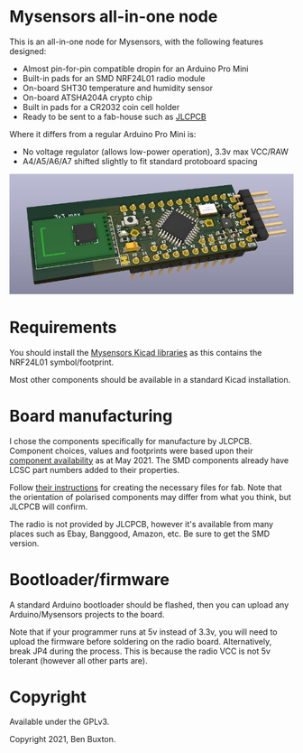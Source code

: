 # Mysensors all-in-one node

This is an all-in-one node for Mysensors, with the following features designed:

 * Almost pin-for-pin compatible dropin for an Arduino Pro Mini
 * Built-in pads for an SMD NRF24L01 radio module
 * On-board SHT30 temperature and humidity sensor
 * On-board ATSHA204A crypto chip
 * Built in pads for a CR2032 coin cell holder
 * Ready to be sent to a fab-house such as [JLCPCB](https://jlcpcb.com)

Where it differs from a regular Arduino Pro Mini is:

 * No voltage regulator (allows low-power operation), 3.3v max VCC/RAW
 * A4/A5/A6/A7 shifted slightly to fit standard protoboard spacing

![Board render](mys-pro-mini.jpg "Render of board")

# Requirements

You should install the [Mysensors Kicad libraries](https://github.com/mysensors-kicad)
as this contains the NRF24L01 symbol/footprint.

Most other components should be available in a standard Kicad installation.

# Board manufacturing

I chose the components specifically for manufacture by JLCPCB. Component
choices, values and footprints were based upon their [component availability](https://jlcpcb.com/parts)
as at May 2021. The SMD components already have LCSC part numbers added to their properties.

Follow [their instructions](https://support.jlcpcb.com/article/149-how-to-generate-gerber-and-drill-files-in-kicad) for creating the necessary files for fab.
Note that the orientation of polarised components may differ from what you think,
but JLCPCB will confirm.

The radio is not provided by JLCPCB, however it's available from many places
such as Ebay, Banggood, Amazon, etc. Be sure to get the SMD version.

# Bootloader/firmware

A standard Arduino bootloader should be flashed, then you can upload any Arduino/Mysensors
projects to the board.

Note that if your programmer runs at 5v instead of 3.3v, you will need to upload
the firmware before soldering on the radio board. Alternatively, break JP4
during the process. This is because the radio VCC is not 5v tolerant (however all
other parts are).

# Copyright

Available under the GPLv3.

Copyright 2021, Ben Buxton.

